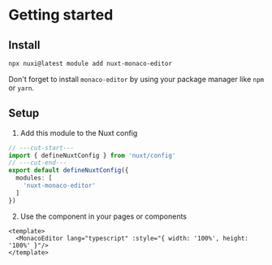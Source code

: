 # Getting started
## Install
```bash
npx nuxi@latest module add nuxt-monaco-editor
```

Don't forget to install `monaco-editor` by using your package manager like `npm` or `yarn`.

## Setup
1. Add this module to the Nuxt config
```ts twoslash
// ---cut-start---
import { defineNuxtConfig } from 'nuxt/config'
// ---cut-end---
export default defineNuxtConfig({
  modules: [
    'nuxt-monaco-editor'
  ]
})
```

2. Use the component in your pages or components
```vue
<template>
  <MonacoEditor lang="typescript" :style="{ width: '100%', height: '100%' }"/>
</template>
```
